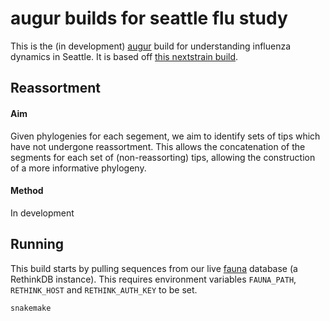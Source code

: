 # augur builds for seattle flu study

This is the (in development) [augur][] build for understanding influenza dynamics in Seattle.
It is based off [this nextstrain build](https://github.com/nextstrain/seasonal-flu).

## Reassortment

#### Aim
Given phylogenies for each segement, we aim to identify sets of tips which have not undergone reassortment.
This allows the concatenation of the segments for each set of (non-reassorting) tips, allowing the construction of a more informative phylogeny.


#### Method
In development


## Running
This build starts by pulling sequences from our live [fauna][] database (a RethinkDB instance).
This requires environment variables `FAUNA_PATH`, `RETHINK_HOST` and `RETHINK_AUTH_KEY` to be set.

```bash
snakemake
```



[Nextstrain]: https://nextstrain.org
[fauna]: https://github.com/nextstrain/fauna
[augur]: https://github.com/nextstrain/augur
[auspice]: https://github.com/nextstrain/auspice

